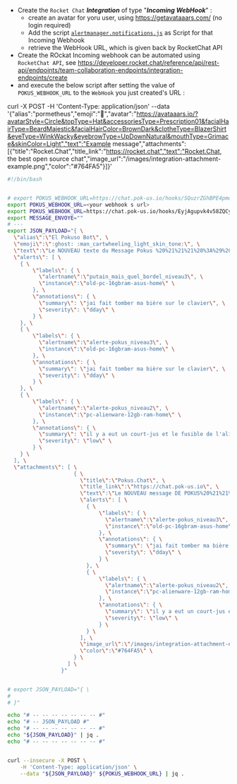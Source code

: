

* Create the `Rocket Chat` **_Integration_** of type "**_Incoming WebHook_**" :
  * create an avatar for yoru user, using https://getavataaars.com/ (no login required)
  * Add the script [`alertmanager.notifications.js`](./alertmanager.notifications.js) as Script for that Incoming Webhook
  * retrieve the WebHook URL, which is given back by RocketChat API
* Create the ROckat Incoming webhook can be automated using `RocketChat API`, see https://developer.rocket.chat/reference/api/rest-api/endpoints/team-collaboration-endpoints/integration-endpoints/create
* and execute the below script after setting the value of `POKUS_WEBHOOK_URL` to the `WebHook` you just created's URL :


curl -X POST -H 'Content-Type: application/json' --data '{"alias":"pormetheus","emoji":":ghost:","avatar":"https://avataaars.io/?avatarStyle=Circle&topType=Hat&accessoriesType=Prescription01&facialHairType=BeardMajestic&facialHairColor=BrownDark&clotheType=BlazerShirt&eyeType=WinkWacky&eyebrowType=UpDownNatural&mouthType=Grimace&skinColor=Light","text":"Example message","attachments":[{"title":"Rocket.Chat","title_link":"https://rocket.chat","text":"Rocket.Chat, the best open source chat","image_url":"/images/integration-attachment-example.png","color":"#764FA5"}]}'
```bash
#!/bin/bash


# export POKUS_WEBHOOK_URL=https://chat.pok-us.io/hooks/SQuzrZGhBPE4pmqu3/HumJLpRKjWxFwKF3TQiNWvEwEfkhMEqPYZKxK7onKZtjHfZf
export POKUS_WEBHOOK_URL=<your webhook s url>
export POKUS_WEBHOOK_URL=https://chat.pok-us.io/hooks/EyjAgupvk4v58ZQCy/GMDWjS9i7pRFizqmGdMkDkG5vhTbSCEfhdJAcdjPxMC2numH
export MESSAGE_ENVOYE=""
# ---
export JSON_PAYLOAD="{ \
  \"alias\":\"El Pokuso Bot\", \
  \"emoji\":\":ghost: :man_cartwheeling_light_skin_tone:\", \
  \"text\":\"Le NOUVEAU texte du Message Pokus %20%21%21%21%20%3A%29%20\", \
  \"alerts\": [ \
    { \
        \"labels\": { \
          \"alertname\":\"putain_mais_quel_bordel_niveau3\", \
          \"instance\":\"old-pc-16gbram-asus-home\" \
        }, \
        \"annotations\": { \
          \"summary\": \"jai fait tomber ma bière sur le clavier\", \
          \"severity\": \"dday\" \
        } \
    }, \
    { \
        \"labels\": { \
          \"alertname\":\"alerte-pokus_niveau3\", \
          \"instance\":\"old-pc-16gbram-asus-home\" \
        }, \
        \"annotations\": { \
          \"summary\": \"jai fait tomber ma bière sur le clavier\", \
          \"severity\": \"dday\" \
        } \
    }, \
    { \
        \"labels\": { \
          \"alertname\":\"alerte-pokus_niveau2\", \
          \"instance\":\"pc-alienware-12gb-ram-home\" \
        }, \
        \"annotations\": { \
          \"summary\": \"il y a eut un court-jus et le fusible de l'alim du pc a sauté\", \
          \"severity\": \"low\" \
        } \
    } \
  ], \
  \"attachments\": [ \
                     { \
                       \"title\":\"Pokus.Chat\", \
                       \"title_link\":\"https://chat.pok-us.io\", \
                       \"text\":\"Le NOUVEAU message DE POKUS%20%21%21%21%20%3A%29%20 Le NOUVEAU message DE POKUS %20%21%21%21%20%3A%29%20 Le NOUVEAU message DE POKUS %20%21%21%21%20%3A%29%20\", \
                       \"alerts\": [ \
                         { \
                             \"labels\": { \
                               \"alertname\":\"alerte-pokus_niveau3\", \
                               \"instance\":\"old-pc-16gbram-asus-home\" \
                             }, \
                             \"annotations\": { \
                               \"summary\": \"jai fait tomber ma bière sur le clavier\", \
                               \"severity\": \"dday\" \
                             } \
                         }, \
                         { \
                             \"labels\": { \
                               \"alertname\":\"alerte-pokus_niveau2\", \
                               \"instance\":\"pc-alienware-12gb-ram-home\" \
                             }, \
                             \"annotations\": { \
                               \"summary\": \"il y a eut un court-jus et le fusible de l'alim du pc a sauté\", \
                               \"severity\": \"low\" \
                             } \
                         } \
                       ], \
                       \"image_url\":\"/images/integration-attachment-example.png\", \
                       \"color\":\"#764FA5\" \
                     } \
                   ] \
                 }"


# export JSON_PAYLOAD="{ \
#
# }"

echo "# -- -- -- -- -- -- -- #"
echo "# -- JSON_PAYLOAD #"
echo "# -- -- -- -- -- -- -- #"
echo "${JSON_PAYLOAD}" | jq .
echo "# -- -- -- -- -- -- -- #"


curl --insecure -X POST \
    -H 'Content-Type: application/json' \
    --data "${JSON_PAYLOAD}" ${POKUS_WEBHOOK_URL} | jq .


```
